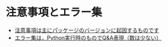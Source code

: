 # 注意事項とエラー集
- [注意事項は主にパッケージのバージョンに起因するものです](NotePackages.md)
- [エラー集は，Python実行時のものでQ&A表現（数は少ない）](ErrosQA.md)
